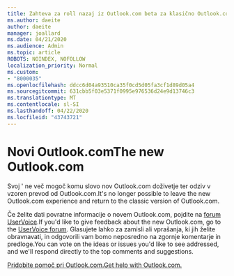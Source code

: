 ```yaml
---
title: Zahteva za roll nazaj iz Outlook.com beta za klasično Outlook.com
ms.author: daeite
author: daeite
manager: joallard
ms.date: 04/21/2020
ms.audience: Admin
ms.topic: article
ROBOTS: NOINDEX, NOFOLLOW
localization_priority: Normal
ms.custom:
- "8000035"
ms.openlocfilehash: ddcc6d04a93510ca35f0cd5d05fa3cf1d89d05a4
ms.sourcegitcommit: 631cbb5f03e5371f0995e976536d24e9d13746c3
ms.translationtype: MT
ms.contentlocale: sl-SI
ms.lasthandoff: 04/22/2020
ms.locfileid: "43743721"
---
```

# <a name="the-new-outlookcom"></a><span data-ttu-id="b3836-102">Novi Outlook.com</span><span class="sxs-lookup"><span data-stu-id="b3836-102">The new Outlook.com</span></span>

<span data-ttu-id="b3836-103">Svoj ' ne več mogoč komu slovo nov Outlook.com doživetje ter odziv v vzoren prevod od Outlook.com.</span><span class="sxs-lookup"><span data-stu-id="b3836-103">It's no longer possible to leave the new Outlook.com experience and return to the classic version of Outlook.com.</span></span>

<span data-ttu-id="b3836-104">Če želite dati povratne informacije o novem Outlook.com, pojdite na [forum UserVoice](https://go.microsoft.com/fwlink/p/?linkid=851599).</span><span class="sxs-lookup"><span data-stu-id="b3836-104">If you'd like to give feedback about the new Outlook.com, go to the [UserVoice forum](https://go.microsoft.com/fwlink/p/?linkid=851599).</span></span> <span data-ttu-id="b3836-105">Glasujete lahko za zamisli ali vprašanja, ki jih želite obravnavati, in odgovorili vam bomo neposredno na zgornje komentarje in predloge.</span><span class="sxs-lookup"><span data-stu-id="b3836-105">You can vote on the ideas or issues you'd like to see addressed, and we'll respond directly to the top comments and suggestions.</span></span>

[<span data-ttu-id="b3836-106">Pridobite pomoč pri Outlook.com.</span><span class="sxs-lookup"><span data-stu-id="b3836-106">Get help with Outlook.com.</span></span>](https://support.office.com/article/40676ad0-c831-45ac-a023-5be633be798d?wt.mc_id=Office_Outlook_com_Alchemy)
